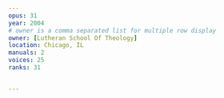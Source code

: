 ```yaml
---
opus: 31
year: 2004
# owner is a comma separated list for multiple row display
owner: [Lutheran School Of Theology]
location: Chicago, IL
manuals: 2
voices: 25
ranks: 31


---
```

